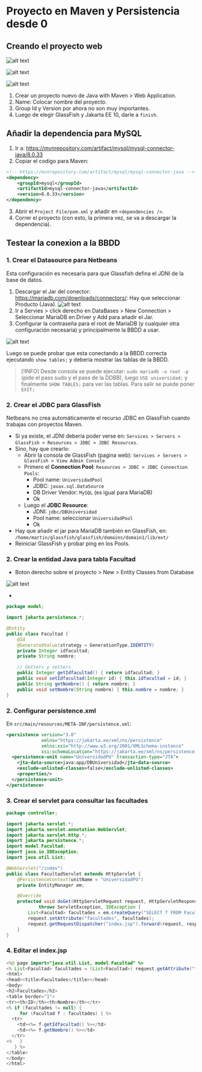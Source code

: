 # Proyecto en Maven y Persistencia desde 0

## Creando el proyecto web

![alt text](image.png)

![alt text](image-1.png)

![alt text](image-2.png)

1. Crear un proyecto nuevo de Java with Maven > Web Application.
2. Name: Colocar nombre del proyecto.
3. Group Id y Version por ahora no son muy importantes.
4. Luego de elegir GlassFish y Jakarta EE 10, darle a `finish`.

## Añadir la dependencia para MySQL

1. Ir a: <https://mvnrepository.com/artifact/mysql/mysql-connector-java/8.0.33>
2. Copiar el codigo para Maven:

```xml
<!-- https://mvnrepository.com/artifact/mysql/mysql-connector-java -->
<dependency>
    <groupId>mysql</groupId>
    <artifactId>mysql-connector-java</artifactId>
    <version>8.0.33</version>
</dependency>
```
3. Abrir el `Project File/pom.xml` y añadir en `<dependencies />`.
4. Correr el proyecto (con esto, la primera vez, se va a descargar la dependencia).

## Testear la conexion a la BBDD

### 1. Crear el Datasource para Netbeans

Esta configuración es necesaria para que Glassfish defina el JDNI de la base de datos.

1. Descargar el Jar del conector: <https://mariadb.com/downloads/connectors/>: Hay que seleccionar Producto (Java).
![alt text](image-4.png)
2. Ir a Servies > click derecho en DataBases > New Connection > Seleccionar MariaDB en Driver y Add para añadir el Jar.
3. Configurar la contraseña para el root de MariaDB (y cualquier otra configuración necesaria) y principalmente la BBDD a usar.

![alt text](image-5.png)

Luego se puede probar que esta conectando a la BBDD correcta ejecutando `show tables;` y debería mostrar las tablas de la BBDD.

> [!INFO]
> Desde consola se puede ejecutar: `sudo mariadb -u root -p` (pide el pass sudo y el pass de la DDBB), luego `USE universidad;` y finalmente `SHOW TABLES;` para ver las tablas.
> Para salir se puede poner `EXIT;`

### 2. Crear el JDBC para GlassFish

Netbeans no crea automáticamente el recurso JDBC en GlassFish cuando trabajas con proyectos Maven.

- Si ya existe, el JDNI deberia poder verse en: `Services > Servers > GlassFish > Resources > JDBC > JDBC Resources`.
- Sino, hay que crearlo:
    - Abrir la consola de GlassFish (pagina web): `Services > Servers > GlassFish > View Admin Console`
    - Primero el **Connection Pool**: `Resources > JDBC > JDBC Connection Pools`:
        - Pool name: `UniversidadPool`
        - JDBC: `javax.sql.DataSource`
        - DB Driver Vendor: `MySQL` (es igual para MariaDB)
        - Ok
    - Luego el **JDBC Resource**:
        - JDNI: `jdbc/DBUniversidad`
        - Pool name: seleccionar `UniversidadPool`
        - Ok
- Hay que añadir el jar para MariaDB también en GlassFish, en: `/home/martin/glassfish/glassfish/domains/domain1/lib/ext/`
- Reiniciar GlassFish y probar ping en los Pools.

### 2. Crear la entidad Java para tabla Facultad

- Boton derecho sobre el proyecto > New > Entity Classes from Database

![alt text](image-3.png)

- 

```java
package model;

import jakarta.persistence.*;

@Entity
public class Facultad {
    @Id
    @GeneratedValue(strategy = GenerationType.IDENTITY)
    private Integer idfacultad;
    private String nombre;

    // Getters y setters
    public Integer getIdfacultad() { return idfacultad; }
    public void setIdfacultad(Integer id) { this.idfacultad = id; }
    public String getNombre() { return nombre; }
    public void setNombre(String nombre) { this.nombre = nombre; }
}
```

### 2. Configurar persistence.xml

En `src/main/resources/META-INF/persistence.xml`:

```xml
<persistence version="3.0"
             xmlns="https://jakarta.ee/xml/ns/persistence"
             xmlns:xsi="http://www.w3.org/2001/XMLSchema-instance"
             xsi:schemaLocation="https://jakarta.ee/xml/ns/persistence https://jakarta.ee/xml/ns/persistence/persistence_3_0.xsd">
  <persistence-unit name="UniversidadPU" transaction-type="JTA">
    <jta-data-source>java:app/DBUniversidad</jta-data-source>
    <exclude-unlisted-classes>false</exclude-unlisted-classes>
    <properties/>
  </persistence-unit>
</persistence>
```

### 3. Crear el servlet para consultar las facultades

```java
package controller;

import jakarta.servlet.*;
import jakarta.servlet.annotation.WebServlet;
import jakarta.servlet.http.*;
import jakarta.persistence.*;
import model.Facultad;
import java.io.IOException;
import java.util.List;

@WebServlet("/index")
public class FacultadServlet extends HttpServlet {
    @PersistenceContext(unitName = "UniversidadPU")
    private EntityManager em;

    @Override
    protected void doGet(HttpServletRequest request, HttpServletResponse response)
            throws ServletException, IOException {
        List<Facultad> facultades = em.createQuery("SELECT f FROM Facultad f", Facultad.class).getResultList();
        request.setAttribute("facultades", facultades);
        request.getRequestDispatcher("index.jsp").forward(request, response);
    }
}
```

### 4. Editar el index.jsp

```java
<%@ page import="java.util.List, model.Facultad" %>
<% List<Facultad> facultades = (List<Facultad>) request.getAttribute("facultades"); %>
<html>
<head><title>Facultades</title></head>
<body>
<h2>Facultades</h2>
<table border="1">
<tr><th>ID</th><th>Nombre</th></tr>
<% if (facultades != null) {
     for (Facultad f : facultades) { %>
  <tr>
    <td><%= f.getIdfacultad() %></td>
    <td><%= f.getNombre() %></td>
  </tr>
<%   }
   } %>
</table>
</body>
</html>
```
